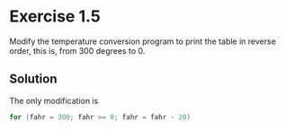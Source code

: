 # Exercise 1.5

Modify the temperature conversion program to print the table in reverse order, this is, from 300 degrees to 0.

## Solution

The only modification is

```c
for (fahr = 300; fahr >= 0; fahr = fahr - 20)
```
